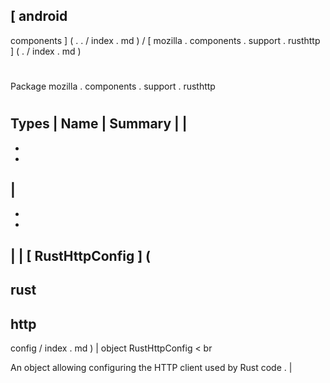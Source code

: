[
android
-
components
]
(
.
.
/
index
.
md
)
/
[
mozilla
.
components
.
support
.
rusthttp
]
(
.
/
index
.
md
)
#
#
Package
mozilla
.
components
.
support
.
rusthttp
#
#
#
Types
|
Name
|
Summary
|
|
-
-
-
|
-
-
-
|
|
[
RustHttpConfig
]
(
-
rust
-
http
-
config
/
index
.
md
)
|
object
RustHttpConfig
<
br
>
An
object
allowing
configuring
the
HTTP
client
used
by
Rust
code
.
|
